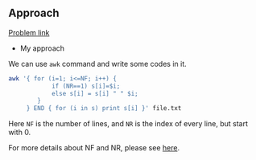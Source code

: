 ## Approach

[Problem link](https://leetcode.com/problems/transpose-file/)

- My approach

We can use `awk` command and write some codes in it.

```bash
awk '{ for (i=1; i<=NF; i++) {
            if (NR==1) s[i]=$i; 
            else s[i] = s[i] " " $i;
        }
     } END { for (i in s) print s[i] }' file.txt
```

Here `NF` is the number of lines, and `NR` is the index of every line, but start with 0.

For more details about NF and NR, please see [here](https://blog.csdn.net/a1414345/article/details/79071951).
